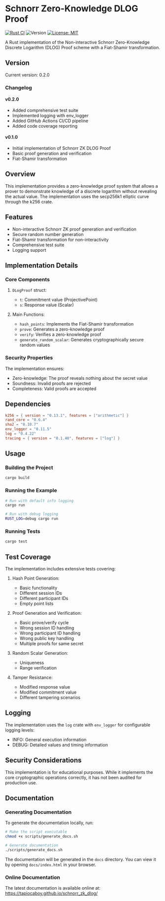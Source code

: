 # Schnorr Zero-Knowledge DLOG Proof

[![Rust CI](https://github.com/<username>/schnorr_zk_dlog/actions/workflows/rust.yml/badge.svg)](https://github.com/<username>/schnorr_zk_dlog/actions/workflows/rust.yml)
![Version](https://img.shields.io/badge/version-0.2.0-blue.svg)
[![License: MIT](https://img.shields.io/badge/License-MIT-yellow.svg)](https://opensource.org/licenses/MIT)

A Rust implementation of the Non-interactive Schnorr Zero-Knowledge Discrete Logarithm (DLOG) Proof scheme with a Fiat-Shamir transformation.

## Version

Current version: 0.2.0

### Changelog

#### v0.2.0
- Added comprehensive test suite
- Implemented logging with env_logger
- Added GitHub Actions CI/CD pipeline
- Added code coverage reporting

#### v0.1.0
- Initial implementation of Schnorr ZK DLOG Proof
- Basic proof generation and verification
- Fiat-Shamir transformation

## Overview

This implementation provides a zero-knowledge proof system that allows a prover to demonstrate knowledge of a discrete logarithm without revealing the actual value. The implementation uses the secp256k1 elliptic curve through the k256 crate.

## Features

- Non-interactive Schnorr ZK proof generation and verification
- Secure random number generation
- Fiat-Shamir transformation for non-interactivity
- Comprehensive test suite
- Logging support

## Implementation Details

### Core Components

1. `DLogProof` struct:
   - `t`: Commitment value (ProjectivePoint)
   - `s`: Response value (Scalar)

2. Main Functions:
   - `hash_points`: Implements the Fiat-Shamir transformation
   - `prove`: Generates a zero-knowledge proof
   - `verify`: Verifies a zero-knowledge proof
   - `generate_random_scalar`: Generates cryptographically secure random values

### Security Properties

The implementation ensures:
- Zero-knowledge: The proof reveals nothing about the secret value
- Soundness: Invalid proofs are rejected
- Completeness: Valid proofs are accepted

## Dependencies

```toml
k256 = { version = "0.13.1", features = ["arithmetic"] }
rand_core = "0.6.4"
sha2 = "0.10.7"
env_logger = "0.11.5"
log = "0.4.22"
tracing = { version = "0.1.40", features = ["log"] }
```

## Usage

### Building the Project

```bash
cargo build
```

### Running the Example

```bash
# Run with default info logging
cargo run

# Run with debug logging
RUST_LOG=debug cargo run
```

### Running Tests

```bash
cargo test
```

## Test Coverage

The implementation includes extensive tests covering:

1. Hash Point Generation:
   - Basic functionality
   - Different session IDs
   - Different participant IDs
   - Empty point lists

2. Proof Generation and Verification:
   - Basic prove/verify cycle
   - Wrong session ID handling
   - Wrong participant ID handling
   - Wrong public key handling
   - Multiple proofs for same secret

3. Random Scalar Generation:
   - Uniqueness
   - Range verification

4. Tamper Resistance:
   - Modified response value
   - Modified commitment value
   - Different tampering scenarios

## Logging

The implementation uses the `log` crate with `env_logger` for configurable logging levels:
- INFO: General execution information
- DEBUG: Detailed values and timing information

## Security Considerations

This implementation is for educational purposes. While it implements the core cryptographic operations correctly, it has not been audited for production use.

## Documentation

### Generating Documentation

To generate the documentation locally, run:

```bash
# Make the script executable
chmod +x scripts/generate_docs.sh

# Generate documentation
./scripts/generate_docs.sh
```

The documentation will be generated in the `docs` directory. You can view it by opening `docs/index.html` in your browser.

### Online Documentation

The latest documentation is available online at:
https://tapiocaboy.github.io/schnorr_zk_dlog/

